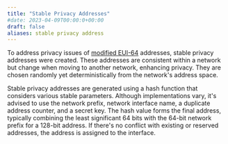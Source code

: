 ```yaml
---
title: "Stable Privacy Addresses"
#date: 2023-04-09T00:00:0+00:00
draft: false
aliases: stable privacy address
---
```


To address privacy issues of [modified EUI-64](../modified-eui-64) addresses, stable privacy addresses were created. These addresses are consistent within a network but change when moving to another network, enhancing privacy. They are chosen randomly yet deterministically from the network's address space.

Stable privacy addresses are generated using a hash function that considers various stable parameters. Although implementations vary, it's advised to use the network prefix, network interface name, a duplicate address counter, and a secret key. The hash value forms the final address, typically combining the least significant 64 bits with the 64-bit network prefix for a 128-bit address. If there's no conflict with existing or reserved addresses, the address is assigned to the interface.
